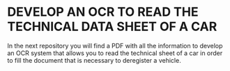 # DEVELOP AN OCR TO READ THE TECHNICAL DATA SHEET OF A CAR

In the next repository you will find a PDF with all the information to develop an OCR system that allows you to read the technical sheet of a car in order to fill the document that is necessary to deregister a vehicle.
